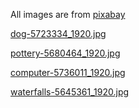 All images are from [pixabay](https://pixabay.com/zh/)

[dog-5723334_1920.jpg](https://pixabay.com/zh/photos/dog-puppy-canine-friend-5723334/)

[pottery-5680464_1920.jpg](https://pixabay.com/zh/photos/pottery-man-delivery-hoi-an-5680464/)

[computer-5736011_1920.jpg](https://pixabay.com/zh/illustrations/computer-video-conference-5736011/)

[waterfalls-5645361_1920.jpg](https://pixabay.com/zh/photos/waterfalls-river-nature-stream-5645361/)

